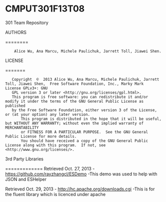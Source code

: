 CMPUT301F13T08
==============

301 Team Repository


AUTHORS

========

        Alice Wu, Ana Marcu, Michele Paulichuk, Jarrett Toll, Jiawei Shen.


 

LICENSE

=======

       Copyright  ©  2013 Alice Wu, Ana Marcu, Michele Paulichuk, Jarrett Toll, Jiawei Shen,  Free Software Foundation, Inc., Marky Mark  License GPLv3+: GNU
       GPL version 3 or later <http://gnu.org/licenses/gpl.html>.
       This program is free software: you can redistribute it and/or modify it under the terms of the GNU General Public License as published 
       by the Free Software Foundation, either version 3 of the License, or (at your option) any later version.
           This program is distributed in the hope that it will be useful, but WITHOUT ANY WARRANTY; without even the implied warranty of MERCHANTABILITY 
           or FITNESS FOR A PARTICULAR PURPOSE.  See the GNU General Public License for more details.
           You should have received a copy of the GNU General Public License along with this program.  If not, see <http://www.gnu.org/licenses/>.
       
       
3rd Party Libraries

=============
Retrieved Oct. 27, 2013 - https://github.com/rayzhangcl/ESDemo
-This demo was used to help with JSON and ESHelper

Retrieved Oct. 29, 2013  - http://hc.apache.org/downloads.cgi
-This is for the fluent library which is licenced under apache
